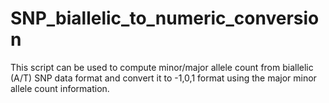 # SNP_biallelic_to_numeric_conversion

This script can be used to compute minor/major allele count from biallelic (A/T) SNP data format and convert it to -1,0,1 format using the major minor allele count information.

